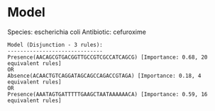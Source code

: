 
# Model

Species: escherichia coli
Antibiotic: cefuroxime

```
Model (Disjunction - 3 rules):
------------------------------
Presence(AACAGCGTGACGGTTGCCGTCGCCATCAGCG) [Importance: 0.68, 20 equivalent rules]
OR
Absence(ACAACTGTCAGGATAGCAGCCAGACCGTAGA) [Importance: 0.18, 4 equivalent rules]
OR
Presence(AAATAGTGATTTTTGAAGCTAATAAAAAACA) [Importance: 0.59, 16 equivalent rules]

```

